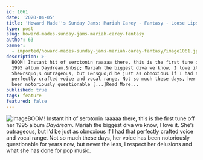 ```yaml
---
id: 1061
date: '2020-04-05'
title: 'Howard Made''s Sunday Jams: Mariah Carey - Fantasy - Loose Lips'
type: post
slug: howard-mades-sunday-jams-mariah-carey-fantasy
author: 63
banner:
  - imported/howard-mades-sunday-jams-mariah-carey-fantasy/image1061.jpeg
description: >-
  BOOM! Instant hit of serotonin raaaaa there, this is the first tune off her
  1995 album Daydream.&nbsp; Mariah the biggest diva we know, I love it.
  She&rsquo;s outrageous, but I&rsquo;d be just as obnoxious if I had that
  perfectly crafted voice and vocal range. Not so much these days, her voice has
  been notoriously questionable [...]Read More...
published: true
tags: feature
featured: false
---
```

![image](../imported/howard-mades-sunday-jams-mariah-carey-fantasy/image1061.jpeg)BOOM! Instant hit of serotonin raaaaa there, this is the first tune off her 1995 album _Daydream_. Mariah the biggest diva we know, I love it. She’s outrageous, but I’d be just as obnoxious if I had that perfectly crafted voice and vocal range. Not so much these days, her voice has been notoriously questionable for years now, but never the less, I respect her delusions and what she has done for pop music.